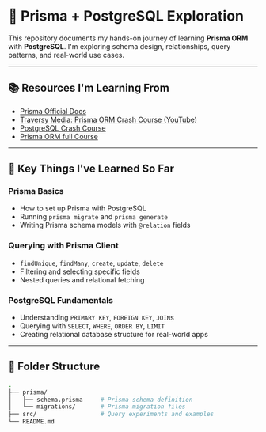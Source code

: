 # 🧠 Prisma + PostgreSQL Exploration

This repository documents my hands-on journey of learning **Prisma ORM** with **PostgreSQL**. I'm exploring schema design, relationships, query patterns, and real-world use cases.

---

## 📚 Resources I'm Learning From

- [Prisma Official Docs](https://www.prisma.io/docs)
- [Traversy Media: Prisma ORM Crash Course (YouTube)](https://youtu.be/CYH04BJzamo?si=mdCQH64jNb3GkDIt)
- [PostgreSQL Crash Course](https://youtu.be/zw4s3Ey8ayo?si=DkoEZ88GEVG1VFdV)
- [Prisma ORM full Course](https://youtu.be/gimSKEsWYb4?si=Yse6BNCDviLvXb8X)

---

## 🚀 Key Things I've Learned So Far

### Prisma Basics
- How to set up Prisma with PostgreSQL
- Running `prisma migrate` and `prisma generate`
- Writing Prisma schema models with `@relation` fields

### Querying with Prisma Client
- `findUnique`, `findMany`, `create`, `update`, `delete`  
- Filtering and selecting specific fields  
- Nested queries and relational fetching

### PostgreSQL Fundamentals
- Understanding `PRIMARY KEY`, `FOREIGN KEY`, `JOIN`s  
- Querying with `SELECT`, `WHERE`, `ORDER BY`, `LIMIT`
- Creating relational database structure for real-world apps

---

## 📂 Folder Structure

```bash
.
├── prisma/
│   ├── schema.prisma     # Prisma schema definition
│   └── migrations/       # Prisma migration files
├── src/                  # Query experiments and examples
└── README.md
